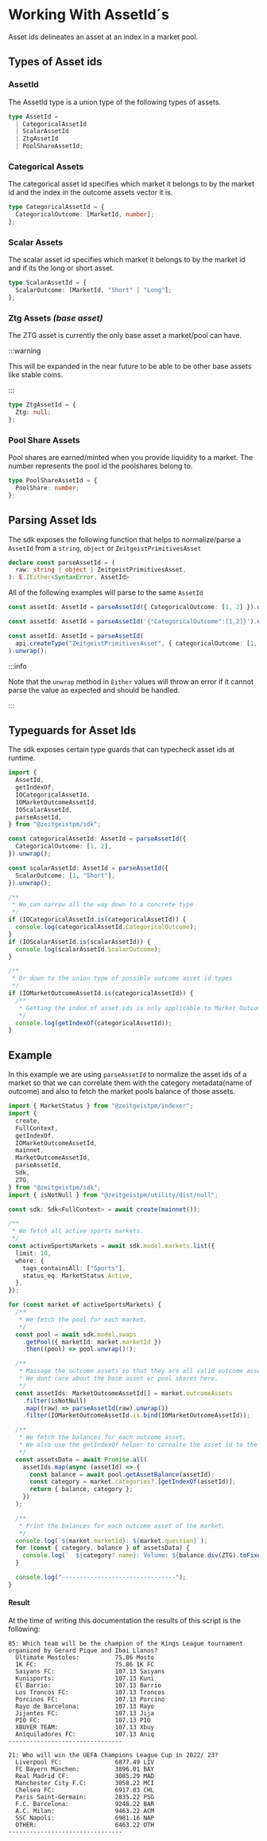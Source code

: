 # Working With AssetId´s

Asset ids delineates an asset at an index in a market pool.

## Types of Asset ids

### AssetId

The AssetId type is a union type of the following types of assets.

```ts
type AssetId =
  | CategoricalAssetId
  | ScalarAssetId
  | ZtgAssetId
  | PoolShareAssetId;
```

### Categorical Assets

The categorical asset id specifies which market it belongs to by the market id
and the index in the outcome assets vector it is.

```ts
type CategoricalAssetId = {
  CategoricalOutcome: [MarketId, number];
};
```

### Scalar Assets

The scalar asset id specifies which market it belongs to by the market id and if
its the long or short asset.

```ts
type ScalarAssetId = {
  ScalarOutcome: [MarketId, "Short" | "Long"];
};
```

### Ztg Assets _(base asset)_

The ZTG asset is currently the only base asset a market/pool can have.

:::warning

This will be expanded in the near future to be able to be other base assets like
stable coins.

:::

```ts
type ZtgAssetId = {
  Ztg: null;
};
```

### Pool Share Assets

Pool shares are earned/minted when you provide liquidity to a market. The number
represents the pool id the poolshares belong to.

```ts
type PoolShareAssetId = {
  PoolShare: number;
};
```

## Parsing Asset Ids

The sdk exposes the following function that helps to normalize/parse a `AssetId`
from a `string`, `object` or `ZeitgeistPrimitivesAsset`

```ts
declare const parseAssetId = (
  raw: string | object | ZeitgeistPrimitivesAsset,
): E.IEither<SyntaxError, AssetId>
```

All of the following examples will parse to the same `AssetId`

```ts
const assetId: AssetId = parseAssetId({ CategoricalOutcome: [1, 2] }).unwrap();

const assetId: AssetId = parseAssetId('{"CategoricalOutcome":[1,2]}').unwrap();

const assetId: AssetId = parseAssetId(
  api.createType("ZeitgeistPrimitivesAsset", { categoricalOutcome: [1, 2] })
).unwrap();
```

:::info

Note that the `unwrap` method in `Either` values will throw an error if it
cannot parse the value as expected and should be handled.

:::

## Typeguards for Asset Ids

The sdk exposes certain type guards that can typecheck asset ids at runtime.

```ts
import {
  AssetId,
  getIndexOf,
  IOCategoricalAssetId,
  IOMarketOutcomeAssetId,
  IOScalarAssetId,
  parseAssetId,
} from "@zeitgeistpm/sdk";

const categoricalAssetId: AssetId = parseAssetId({
  CategoricalOutcome: [1, 2],
}).unwrap();

const scalarAssetId: AssetId = parseAssetId({
  ScalarOutcome: [1, "Short"],
}).unwrap();

/**
 * We can narrow all the way down to a concrete type
 */
if (IOCategoricalAssetId.is(categoricalAssetId)) {
  console.log(categoricalAssetId.CategoricalOutcome);
}
if (IOScalarAssetId.is(scalarAssetId)) {
  console.log(scalarAssetId.ScalarOutcome);
}

/**
 * Or down to the union type of possible outcome asset id types
 */
if (IOMarketOutcomeAssetId.is(categoricalAssetId)) {
  /**
   * Getting the index of asset ids is only applicable to Market Outcome Asset ids
   */
  console.log(getIndexOf(categoricalAssetId));
}
```

## Example

In this example we are using `parseAssetId` to normalize the asset ids of a
market so that we can correlate them with the category metadata(name of outcome)
and also to fetch the market pools balance of those assets.

```ts
import { MarketStatus } from "@zeitgeistpm/indexer";
import {
  create,
  FullContext,
  getIndexOf,
  IOMarketOutcomeAssetId,
  mainnet,
  MarketOutcomeAssetId,
  parseAssetId,
  Sdk,
  ZTG,
} from "@zeitgeistpm/sdk";
import { isNotNull } from "@zeitgeistpm/utility/dist/null";

const sdk: Sdk<FullContext> = await create(mainnet());

/**
 * We fetch all active sports markets.
 */
const activeSportsMarkets = await sdk.model.markets.list({
  limit: 10,
  where: {
    tags_containsAll: ["Sports"],
    status_eq: MarketStatus.Active,
  },
});

for (const market of activeSportsMarkets) {
  /**
   * We fetch the pool for each market.
   */
  const pool = await sdk.model.swaps
    .getPool({ marketId: market.marketId })
    .then((pool) => pool.unwrap()!);

  /**
   * Massage the outcome assets so that they are all valid outcome assets.
   * We dont care about the base asset or pool shares here.
   */
  const assetIds: MarketOutcomeAssetId[] = market.outcomeAssets
    .filter(isNotNull)
    .map((raw) => parseAssetId(raw).unwrap())
    .filter(IOMarketOutcomeAssetId.is.bind(IOMarketOutcomeAssetId));

  /**
   * We fetch the balances for each outcome asset.
   * We also use the getIndexOf helper to corealte the asset id to the market category.
   */
  const assetsData = await Promise.all(
    assetIds.map(async (assetId) => {
      const balance = await pool.getAssetBalance(assetId);
      const category = market.categories?.[getIndexOf(assetId)];
      return { balance, category };
    })
  );

  /**
   * Print the balances for each outcome asset of the market.
   */
  console.log(`${market.marketId}: ${market.question}`);
  for (const { category, balance } of assetsData) {
    console.log(`  ${category?.name}: Volume: ${balance.div(ZTG).toFixed(2)}`);
  }

  console.log("--------------------------------");
}
```

#### Result

At the time of writing this documentation the results of this script is the
following:

```
85: Which team will be the champion of the Kings League tournament organized by Gerard Pique and Ibai Llanos?
  Ultimate Mostoles:          75.86 Mosto
  1K FC:                      75.86 1K FC
  Saiyans FC:                 107.13 Saiyans
  Kunisports:                 107.13 Kuni
  El Barrio:                  107.13 Barrio
  Los Troncos FC:             107.13 Troncos
  Porcinos FC:                107.13 Porcino
  Rayo de Barcelona:          107.13 Rayo
  Jijantes FC:                107.13 Jija
  PIO FC:                     107.13 PIO
  XBUYER TEAM:                107.13 Xbuy
  Aniquiladores FC:           107.13 Aniq
--------------------------------

21: Who will win the UEFA Champions League Cup in 2022/ 23?
  Liverpool FC:               6877.49 LIV
  FC Bayern München:          3896.01 BAY
  Real Madrid CF:             3085.29 MAD
  Manchester City F.C:        3058.22 MCI
  Chelsea FC:                 6917.83 CHL
  Paris Saint-Germain:        2835.22 PSG
  F.C. Barcelona:             9248.22 BAR
  A.C. Milan:                 9463.22 ACM
  SSC Napoli:                 6981.16 NAP
  OTHER:                      6463.22 OTH
--------------------------------
```
